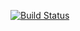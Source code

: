 [![Build Status](https://travis-ci.org/videomanagertools/collect.svg?branch=master)](https://travis-ci.org/videomanagertools/collect)
